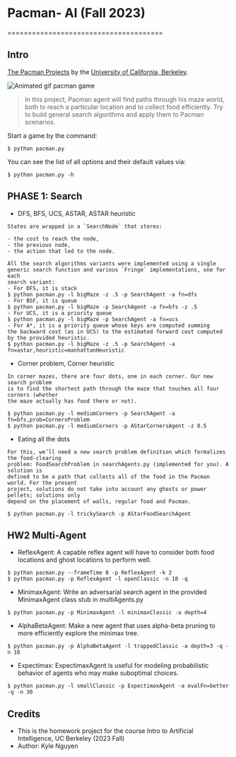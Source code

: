 # Pacman- AI (Fall 2023)
======================================

## Intro
[The Pacman Projects](http://ai.berkeley.edu/project_overview.html) by the [University of California, Berkeley](http://berkeley.edu/).

![Animated gif pacman game](http://ai.berkeley.edu/images/pacman_game.gif)

> In this project, Pacman agent will find paths through his maze world, both to reach a particular location and to collect food efficiently. Try to build general search algorithms and apply them to Pacman scenarios.

Start a game by the command:
```
$ python pacman.py
```
You can see the list of all options and their default values via:
```
$ python pacman.py -h
```

## PHASE 1: Search
- DFS, BFS, UCS, ASTAR, ASTAR heuristic 
```
States are wrapped in a `SearchNode` that stores: 

- the cost to reach the node,
- the previous node, 
- the action that led to the node. 

All the search algorithms variants were implemented using a single 
generic search function and various `Fringe` implementations, one for each
search variant: 
- For DFS, it is stack 
$ python pacman.py -l bigMaze -z .5 -p SearchAgent -a fn=dfs
- For BSF, it is queue 
$ python pacman.py -l bigMaze -p SearchAgent -a fn=bfs -z .5
- For UCS, it is a priority queue 
$ python pacman.py -l bigMaze -p SearchAgent -a fn=ucs
- For A*, it is a priority queue whose keys are computed summing 
the backward cost (as in UCS) to the estimated forward cost computed
by the provided heuristic.
$ python pacman.py -l bigMaze -z .5 -p SearchAgent -a fn=astar,heuristic=manhattanHeuristic
```
- Corner problem, Corner heuristic
```
In corner mazes, there are four dots, one in each corner. Our new search problem 
is to find the shortest path through the maze that touches all four corners (whether 
the maze actually has food there or not).

$ python pacman.py -l mediumCorners -p SearchAgent -a fn=bfs,prob=CornersProblem
$ python pacman.py -l mediumCorners -p AStarCornersAgent -z 0.5
```
- Eating all the dots
```
For this, we’ll need a new search problem definition which formalizes the food-clearing 
problem: FoodSearchProblem in searchAgents.py (implemented for you). A solution is 
defined to be a path that collects all of the food in the Pacman world. For the present 
project, solutions do not take into account any ghosts or power pellets; solutions only 
depend on the placement of walls, regular food and Pacman.

$ python pacman.py -l trickySearch -p AStarFoodSearchAgent
```


## HW2 Multi-Agent
- ReflexAgent: 
A capable reflex agent will have to consider both food locations and ghost locations to perform well.
```
$ python pacman.py --frameTime 0 -p ReflexAgent -k 2
$ python pacman.py -p ReflexAgent -l openClassic -n 10 -q
```
- MinimaxAgent: 
Write an adversarial search agent in the provided MinimaxAgent class stub in multiAgents.py
```
$ python pacman.py -p MinimaxAgent -l minimaxClassic -a depth=4
```
- AlphaBetaAgent: 
Make a new agent that uses alpha-beta pruning to more efficiently explore the minimax tree.
```
$ python pacman.py -p AlphaBetaAgent -l trappedClassic -a depth=3 -q -n 10
```
- Expectimax: 
ExpectimaxAgent is useful for modeling probabilistic behavior of agents who may make suboptimal choices.
```
$ python pacman.py -l smallClassic -p ExpectimaxAgent -a evalFn=better -q -n 30
```

## Credits
- This is the homework project for the course Intro to Artificial Intelligence, UC Berkeley (2023 Fall)
- Author: Kyle Nguyen
